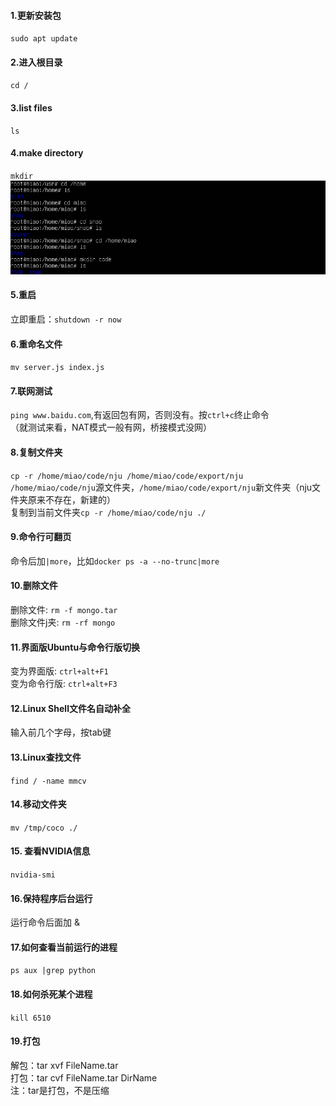 #### 1.更新安装包
`sudo apt update`
#### 2.进入根目录
`cd /`
#### 3.list files
`ls`
#### 4.make directory
`mkdir`  
![linux cd](../assets/Ubuntu/linux-cd.png)  
#### 5.重启
立即重启：`shutdown -r now`
#### 6.重命名文件
`mv server.js index.js`
#### 7.联网测试
`ping www.baidu.com`,有返回包有网，否则没有。按`ctrl+c`终止命令  
（就测试来看，NAT模式一般有网，桥接模式没网）
#### 8.复制文件夹
`cp -r /home/miao/code/nju /home/miao/code/export/nju`  
`/home/miao/code/nju`源文件夹，`/home/miao/code/export/nju`新文件夹（nju文件夹原来不存在，新建的）  
复制到当前文件夹`cp -r /home/miao/code/nju ./` 
#### 9.命令行可翻页
命令后加`|more`，比如`docker ps -a --no-trunc|more`  
#### 10.删除文件
删除文件: `rm -f mongo.tar`  
删除文件j夹: `rm -rf mongo`
#### 11.界面版Ubuntu与命令行版切换
变为界面版: `ctrl+alt+F1`  
变为命令行版: `ctrl+alt+F3`
#### 12.Linux Shell文件名自动补全
输入前几个字母，按tab键
#### 13.Linux查找文件
`find / -name mmcv`
#### 14.移动文件夹
 `mv /tmp/coco ./`
#### 15. 查看NVIDIA信息
`nvidia-smi`
#### 16.保持程序后台运行
运行命令后面加 &
#### 17.如何查看当前运行的进程
 `ps aux |grep python`
#### 18.如何杀死某个进程
`kill 6510`
#### 19.打包
解包：tar xvf FileName.tar  
打包：tar cvf FileName.tar DirName  
注：tar是打包，不是压缩
